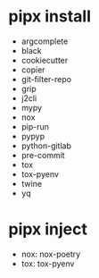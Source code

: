 # pipx install
- argcomplete
- black
- cookiecutter
- copier
- git-filter-repo
- grip
- j2cli
- mypy
- nox
- pip-run
- pypyp
- python-gitlab
- pre-commit
- tox
- tox-pyenv
- twine
- yq

# pipx inject
- nox: nox-poetry
- tox: tox-pyenv

